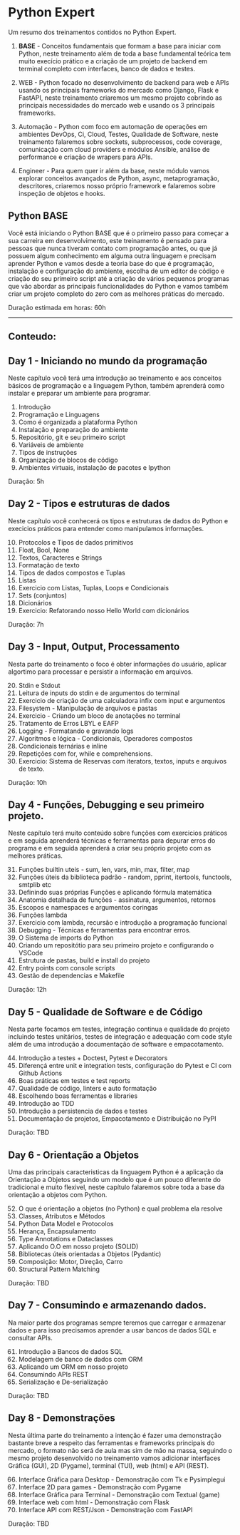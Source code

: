 # Python Expert

Um resumo dos treinamentos  contidos no Python Expert.

1. **BASE** - Conceitos fundamentais que formam a base para iniciar com Python, 
   neste treinamento além de toda a base fundamental teórica tem muito execício prático 
   e a criação de um  projeto de backend em terminal completo com interfaces, banco de dados 
   e testes.

2. WEB - Python focado no desenvolvimento de backend para web e APIs usando os 
   principais frameworks do mercado como Django, Flask e FastAPI, neste treinamento
   criaremos um mesmo projeto cobrindo as principais necessidades do mercado web e usando
   os 3 principais frameworks.

3. Automação - Python com foco em automação de operações em ambientes
   DevOps, Ci, Cloud, Testes, Qualidade de Software, neste treinamento falaremos sobre
   sockets, subprocessos, code coverage, comunicação com cloud providers e módulos Ansible, análise de performance e criação de wrapers para APIs.

4. Engineer - Para quem quer ir além da base, neste módulo vamos
   explorar conceitos avançados de Python, async, metaprogramação, descritores, 
   criaremos nosso próprio framework e falaremos sobre inspeção de objetos e hooks.


## Python BASE

Você está iniciando o Python BASE que é o primeiro passo para começar
a sua carreira em desenvolvimento, este treinamento é pensado para
pessoas que nunca tiveram contato com programação antes, ou que já
possuem algum conhecimento em alguma outra linguagem e precisam aprender
Python e vamos desde a teoria base do que é programação, instalação e configuração do ambiente, 
escolha de um editor de código e criação do seu primeiro script até
a criação de vários pequenos programas que vão abordar as principais
funcionalidades do Python e vamos também criar um projeto completo do zero com as 
melhores práticas do mercado.

Duração estimada em horas: 60h

---
## Conteudo:

## Day 1 - Iniciando no mundo da programação

Neste capítulo você terá uma introdução ao treinamento e aos conceitos básicos de programação
e a linguagem Python, também aprenderá como instalar e preparar um ambiente para programar.

1. Introdução 
2. Programação e Linguagens
3. Como é organizada a plataforma Python
4. Instalação e preparação do ambiente
5. Repositório, git e seu primeiro script
6. Variáveis de ambiente
7. Tipos de instruções
8. Organização de blocos de código
9. Ambientes virtuais, instalação de pacotes e Ipython

Duração: 5h

## Day 2 - Tipos e estruturas de dados

Neste capítulo você conhecerá os tipos e estruturas de dados do Python e execicios
práticos para entender como manipulamos informações.

10. Protocolos e Tipos de dados primitivos 
11. Float, Bool, None
12. Textos, Caracteres e Strings
13. Formatação de texto
14. Tipos de dados compostos e Tuplas
15. Listas
16. Exercicio com Listas, Tuplas, Loops e Condicionais
17. Sets (conjuntos)
18. Dicionários
19. Exercicio: Refatorando nosso Hello World com dicionários

Duração: 7h

## Day 3 - Input, Output, Processamento

Nesta parte do treinamento o foco é obter informações do usuário, aplicar algortimo para
processar e persistir a informação em arquivos.

20. Stdin e Stdout
21. Leitura de inputs do stdin e de argumentos do terminal
22. Exercicio de criação de uma calculadora infix com input e argumentos
23. Filesystem - Manipulação de arquivos e pastas
24. Exercicio - Criando um bloco de anotações no terminal
25. Tratamento de Erros LBYL e EAFP
26. Logging - Formatando e gravando logs
27. Algoritmos e lógica - Condicionais, Operadores compostos
28. Condicionais ternárias e inline 
29. Repetições com for, while e comprehensions.
30. Exercicio: Sistema de Reservas com iterators, textos, inputs e arquivos de texto. 

Duração: 10h

## Day 4 - Funções, Debugging e seu primeiro projeto.

Neste capítulo terá muito conteúdo sobre funções com exercicios práticos e em seguida
aprenderá técnicas e ferramentas para depurar erros do programa e em seguida aprenderá
a criar seu próprio projeto com as melhores práticas.

31. Funções builtin uteis - sum, len, vars, min, max, filter, map
32. Funções úteis da biblioteca padrão - random, pprint, itertools, functools, smtplib etc
33. Definindo suas próprias Funções e aplicando fórmula matemática
34. Anatomia detalhada de funções - assinatura, argumentos, retornos
35. Escopos e namespaces e argumentos coringas
36. Funções lambda
37. Exercicio com lambda, recursão e introdução a programação funcional 
38. Debugging - Técnicas e ferramentas para encontrar erros.
39. O Sistema de imports do Python
40. Criando um repositótio para seu primeiro projeto e configurando o VSCode
41. Estrutura de pastas, build e install do projeto
42. Entry points com console scripts
43. Gestão de dependencias e Makefile

Duração: 12h

## Day 5 - Qualidade de Software e de Código

Nesta parte focamos em testes, integração continua e qualidade do projeto incluindo
testes unitários, testes de integração e adequação com code style além de uma introdução
a documentação de software e empacotamento.

44. Introdução a testes + Doctest, Pytest e Decorators
45. Diferençá entre unit e integration tests, configuração do Pytest e CI com Github Actions
46. Boas práticas em testes e test reports
47. Qualidade de código, linters e auto formatação
48. Escolhendo boas ferramentas e libraries
49. Introdução ao TDD
50. Introdução a persistencia de dados e testes
51. Documentação de projetos, Empacotamento e Distribuição no PyPI

Duração: TBD

## Day 6 - Orientação a Objetos

Uma das principais caracteristicas da linguagem Python é a aplicação da Orientação a Objetos
seguindo um modelo que é um pouco diferente do tradicional e muito flexivel, neste capítulo
falaremos sobre toda a base da orientação a objetos com Python.

52. O que é orientação a objetos (no Python) e qual problema ela resolve
53. Classes, Atributos e Métodos
54. Python Data Model e Protocolos
55. Herança, Encapsulamento
56. Type Annotations e Dataclasses
57. Aplicando O.O em nosso projeto (SOLID)
58. Bibliotecas úteis orientadas a Objetos (Pydantic)
59. Composição: Motor, Direção, Carro
60. Structural Pattern Matching

Duração: TBD

## Day 7 - Consumindo e armazenando dados.

Na maior parte dos programas sempre teremos que carregar e armazenar dados e para isso
precisamos aprender a usar bancos de dados SQL e consultar APIs.

61. Introdução a Bancos de dados SQL
62. Modelagem de banco de dados com ORM
63. Aplicando um ORM em nosso projeto
64. Consumindo APIs REST
65. Serialização e De-serialização

Duração: TBD

## Day 8 - Demonstrações

Nesta última parte do treinamento a intenção é fazer uma demonstração bastante breve a 
respeito das ferramentas e frameworks principais do mercado, o formato não será de aula
mas sim de mão na massa, seguindo o mesmo projeto desenvolvido no treinamento vamos 
adicionar interfaces Gráfica (GUI), 2D (Pygame), terminal (TUI), web (html) e API (REST).

66. Interface Gráfica para Desktop - Demonstração com Tk e Pysimplegui
67. Interface 2D para games - Demonstração com Pygame
68. Interface Gráfica para Terminal - Demonstração com Textual (game)
69. Interface web com html - Demonstração com Flask
70. Interface API com REST/Json - Demonstração com FastAPI

Duração: TBD